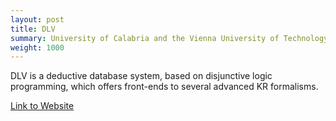 ```yaml
---
layout: post
title: DLV
summary: University of Calabria and the Vienna University of Technology, Italy and Austria
weight: 1000
---
```

DLV is a deductive database system, based on disjunctive logic programming, 
which offers front-ends to several advanced KR formalisms.

[Link to Website](https://dlv.demacs.unical.it/)
